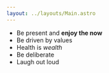 ```yaml
---
layout: ../layouts/Main.astro
---
```


- Be present and **enjoy the now**
- Be driven by values
- Health is _wealth_
- Be deliberate
- Laugh out loud

